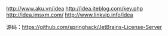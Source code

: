 http://www.aku.vn/idea
http://idea.iteblog.com/key.php
http://idea.imsxm.com/
http://www.linkvip.info/idea

源码：https://github.com/springhack/JetBrains-License-Server